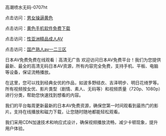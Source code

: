 
高潮喷水无码-0707ht


点击访问：<a href="https://tfda.pages.dev/">男女操逼黄色</a>

点击访问：<a href="https://cfad.pages.dev/">黄色手机软件免费下载</a>

点击访问：<a href="https://gfd-5xg.pages.dev/">性亚洲精品成人AV</a>

点击访问：<a href="https://fdhf-454.pages.dev/">国产熟人av一二三区</a>


日本AV免费免费在线观看｜高清无广告
欢迎访问日本AV免费平台！我们为您提供最新、最全的高清无码日本AV资源，所有内容完全免费，支持手机、平板、电脑等设备，保证流畅播放。

在这里，您可以找到经典女优的作品，如波多野结衣、吉泽明步、明日花绮罗等。所有视频按女优、影片类型（剧情、素人、无码等）和视频质量（720p、1080p）进行分类，帮助您快速找到想看的内容。

我们的平台每周更新最新的日本AV免费资源，确保您第一时间观看到最热门的影片。支持在线播放和磁力下载，让您随时随地都能轻松观看。

我们采用CDN加速技术和响应式设计，确保视频播放流畅，减少卡顿现象，提升用户体验。

<span style="display:none;">[Canonical link](）</span>
